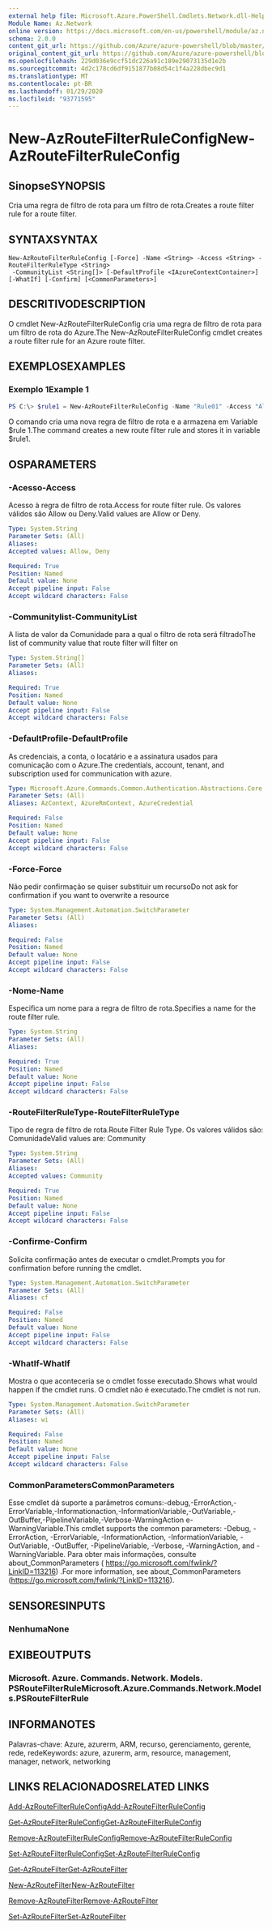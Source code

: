```yaml
---
external help file: Microsoft.Azure.PowerShell.Cmdlets.Network.dll-Help.xml
Module Name: Az.Network
online version: https://docs.microsoft.com/en-us/powershell/module/az.network/new-azroutefilterruleconfig
schema: 2.0.0
content_git_url: https://github.com/Azure/azure-powershell/blob/master/src/Network/Network/help/New-AzRouteFilterRuleConfig.md
original_content_git_url: https://github.com/Azure/azure-powershell/blob/master/src/Network/Network/help/New-AzRouteFilterRuleConfig.md
ms.openlocfilehash: 229d036e9ccf51dc226a91c189e29073135d1e2b
ms.sourcegitcommit: 4d2c178cd6df9151877b08d54c1f4a228dbec9d1
ms.translationtype: MT
ms.contentlocale: pt-BR
ms.lasthandoff: 01/29/2020
ms.locfileid: "93771595"
---
```

# <span data-ttu-id="f255a-101">New-AzRouteFilterRuleConfig</span><span class="sxs-lookup"><span data-stu-id="f255a-101">New-AzRouteFilterRuleConfig</span></span>

## <span data-ttu-id="f255a-102">Sinopse</span><span class="sxs-lookup"><span data-stu-id="f255a-102">SYNOPSIS</span></span>
<span data-ttu-id="f255a-103">Cria uma regra de filtro de rota para um filtro de rota.</span><span class="sxs-lookup"><span data-stu-id="f255a-103">Creates a route filter rule for a route filter.</span></span>

## <span data-ttu-id="f255a-104">SYNTAX</span><span class="sxs-lookup"><span data-stu-id="f255a-104">SYNTAX</span></span>

```
New-AzRouteFilterRuleConfig [-Force] -Name <String> -Access <String> -RouteFilterRuleType <String>
 -CommunityList <String[]> [-DefaultProfile <IAzureContextContainer>] [-WhatIf] [-Confirm] [<CommonParameters>]
```

## <span data-ttu-id="f255a-105">DESCRITIVO</span><span class="sxs-lookup"><span data-stu-id="f255a-105">DESCRIPTION</span></span>
<span data-ttu-id="f255a-106">O cmdlet New-AzRouteFilterRuleConfig cria uma regra de filtro de rota para um filtro de rota do Azure.</span><span class="sxs-lookup"><span data-stu-id="f255a-106">The New-AzRouteFilterRuleConfig cmdlet creates a route filter rule for an Azure route filter.</span></span>

## <span data-ttu-id="f255a-107">EXEMPLOS</span><span class="sxs-lookup"><span data-stu-id="f255a-107">EXAMPLES</span></span>

### <span data-ttu-id="f255a-108">Exemplo 1</span><span class="sxs-lookup"><span data-stu-id="f255a-108">Example 1</span></span>
```powershell
PS C:\> $rule1 = New-AzRouteFilterRuleConfig -Name "Rule01" -Access "Allow" -RouteFilterRuleType "Community" -CommunityList "12076:5040"
```

<span data-ttu-id="f255a-109">O comando cria uma nova regra de filtro de rota e a armazena em Variable $rule 1.</span><span class="sxs-lookup"><span data-stu-id="f255a-109">The command creates a new route filter rule and stores it in variable $rule1.</span></span>

## <span data-ttu-id="f255a-110">OS</span><span class="sxs-lookup"><span data-stu-id="f255a-110">PARAMETERS</span></span>

### <span data-ttu-id="f255a-111">-Acesso</span><span class="sxs-lookup"><span data-stu-id="f255a-111">-Access</span></span>
<span data-ttu-id="f255a-112">Acesso à regra de filtro de rota.</span><span class="sxs-lookup"><span data-stu-id="f255a-112">Access for route filter rule.</span></span>
<span data-ttu-id="f255a-113">Os valores válidos são Allow ou Deny.</span><span class="sxs-lookup"><span data-stu-id="f255a-113">Valid values are Allow or Deny.</span></span>

```yaml
Type: System.String
Parameter Sets: (All)
Aliases:
Accepted values: Allow, Deny

Required: True
Position: Named
Default value: None
Accept pipeline input: False
Accept wildcard characters: False
```

### <span data-ttu-id="f255a-114">-Communitylist</span><span class="sxs-lookup"><span data-stu-id="f255a-114">-CommunityList</span></span>
<span data-ttu-id="f255a-115">A lista de valor da Comunidade para a qual o filtro de rota será filtrado</span><span class="sxs-lookup"><span data-stu-id="f255a-115">The list of community value that route filter will filter on</span></span>

```yaml
Type: System.String[]
Parameter Sets: (All)
Aliases:

Required: True
Position: Named
Default value: None
Accept pipeline input: False
Accept wildcard characters: False
```

### <span data-ttu-id="f255a-116">-DefaultProfile</span><span class="sxs-lookup"><span data-stu-id="f255a-116">-DefaultProfile</span></span>
<span data-ttu-id="f255a-117">As credenciais, a conta, o locatário e a assinatura usados para comunicação com o Azure.</span><span class="sxs-lookup"><span data-stu-id="f255a-117">The credentials, account, tenant, and subscription used for communication with azure.</span></span>

```yaml
Type: Microsoft.Azure.Commands.Common.Authentication.Abstractions.Core.IAzureContextContainer
Parameter Sets: (All)
Aliases: AzContext, AzureRmContext, AzureCredential

Required: False
Position: Named
Default value: None
Accept pipeline input: False
Accept wildcard characters: False
```

### <span data-ttu-id="f255a-118">-Force</span><span class="sxs-lookup"><span data-stu-id="f255a-118">-Force</span></span>
<span data-ttu-id="f255a-119">Não pedir confirmação se quiser substituir um recurso</span><span class="sxs-lookup"><span data-stu-id="f255a-119">Do not ask for confirmation if you want to overwrite a resource</span></span>

```yaml
Type: System.Management.Automation.SwitchParameter
Parameter Sets: (All)
Aliases:

Required: False
Position: Named
Default value: None
Accept pipeline input: False
Accept wildcard characters: False
```

### <span data-ttu-id="f255a-120">-Nome</span><span class="sxs-lookup"><span data-stu-id="f255a-120">-Name</span></span>
<span data-ttu-id="f255a-121">Especifica um nome para a regra de filtro de rota.</span><span class="sxs-lookup"><span data-stu-id="f255a-121">Specifies a name for the route filter rule.</span></span>

```yaml
Type: System.String
Parameter Sets: (All)
Aliases:

Required: True
Position: Named
Default value: None
Accept pipeline input: False
Accept wildcard characters: False
```

### <span data-ttu-id="f255a-122">-RouteFilterRuleType</span><span class="sxs-lookup"><span data-stu-id="f255a-122">-RouteFilterRuleType</span></span>
<span data-ttu-id="f255a-123">Tipo de regra de filtro de rota.</span><span class="sxs-lookup"><span data-stu-id="f255a-123">Route Filter Rule Type.</span></span>
<span data-ttu-id="f255a-124">Os valores válidos são: Comunidade</span><span class="sxs-lookup"><span data-stu-id="f255a-124">Valid values are: Community</span></span>

```yaml
Type: System.String
Parameter Sets: (All)
Aliases:
Accepted values: Community

Required: True
Position: Named
Default value: None
Accept pipeline input: False
Accept wildcard characters: False
```

### <span data-ttu-id="f255a-125">-Confirme</span><span class="sxs-lookup"><span data-stu-id="f255a-125">-Confirm</span></span>
<span data-ttu-id="f255a-126">Solicita confirmação antes de executar o cmdlet.</span><span class="sxs-lookup"><span data-stu-id="f255a-126">Prompts you for confirmation before running the cmdlet.</span></span>

```yaml
Type: System.Management.Automation.SwitchParameter
Parameter Sets: (All)
Aliases: cf

Required: False
Position: Named
Default value: None
Accept pipeline input: False
Accept wildcard characters: False
```

### <span data-ttu-id="f255a-127">-WhatIf</span><span class="sxs-lookup"><span data-stu-id="f255a-127">-WhatIf</span></span>
<span data-ttu-id="f255a-128">Mostra o que aconteceria se o cmdlet fosse executado.</span><span class="sxs-lookup"><span data-stu-id="f255a-128">Shows what would happen if the cmdlet runs.</span></span> <span data-ttu-id="f255a-129">O cmdlet não é executado.</span><span class="sxs-lookup"><span data-stu-id="f255a-129">The cmdlet is not run.</span></span>

```yaml
Type: System.Management.Automation.SwitchParameter
Parameter Sets: (All)
Aliases: wi

Required: False
Position: Named
Default value: None
Accept pipeline input: False
Accept wildcard characters: False
```

### <span data-ttu-id="f255a-130">CommonParameters</span><span class="sxs-lookup"><span data-stu-id="f255a-130">CommonParameters</span></span>
<span data-ttu-id="f255a-131">Esse cmdlet dá suporte a parâmetros comuns:-debug,-ErrorAction,-ErrorVariable,-Informationaction,-InformationVariable,-OutVariable,-OutBuffer,-PipelineVariable,-Verbose-WarningAction e-WarningVariable.</span><span class="sxs-lookup"><span data-stu-id="f255a-131">This cmdlet supports the common parameters: -Debug, -ErrorAction, -ErrorVariable, -InformationAction, -InformationVariable, -OutVariable, -OutBuffer, -PipelineVariable, -Verbose, -WarningAction, and -WarningVariable.</span></span> <span data-ttu-id="f255a-132">Para obter mais informações, consulte about_CommonParameters ( https://go.microsoft.com/fwlink/?LinkID=113216) .</span><span class="sxs-lookup"><span data-stu-id="f255a-132">For more information, see about_CommonParameters (https://go.microsoft.com/fwlink/?LinkID=113216).</span></span>

## <span data-ttu-id="f255a-133">SENSORES</span><span class="sxs-lookup"><span data-stu-id="f255a-133">INPUTS</span></span>

### <span data-ttu-id="f255a-134">Nenhuma</span><span class="sxs-lookup"><span data-stu-id="f255a-134">None</span></span>

## <span data-ttu-id="f255a-135">EXIBE</span><span class="sxs-lookup"><span data-stu-id="f255a-135">OUTPUTS</span></span>

### <span data-ttu-id="f255a-136">Microsoft. Azure. Commands. Network. Models. PSRouteFilterRule</span><span class="sxs-lookup"><span data-stu-id="f255a-136">Microsoft.Azure.Commands.Network.Models.PSRouteFilterRule</span></span>

## <span data-ttu-id="f255a-137">INFORMA</span><span class="sxs-lookup"><span data-stu-id="f255a-137">NOTES</span></span>
<span data-ttu-id="f255a-138">Palavras-chave: Azure, azurerm, ARM, recurso, gerenciamento, gerente, rede, rede</span><span class="sxs-lookup"><span data-stu-id="f255a-138">Keywords: azure, azurerm, arm, resource, management, manager, network, networking</span></span>

## <span data-ttu-id="f255a-139">LINKS RELACIONADOS</span><span class="sxs-lookup"><span data-stu-id="f255a-139">RELATED LINKS</span></span>

[<span data-ttu-id="f255a-140">Add-AzRouteFilterRuleConfig</span><span class="sxs-lookup"><span data-stu-id="f255a-140">Add-AzRouteFilterRuleConfig</span></span>](./Add-AzRouteFilterRuleConfig.md)

[<span data-ttu-id="f255a-141">Get-AzRouteFilterRuleConfig</span><span class="sxs-lookup"><span data-stu-id="f255a-141">Get-AzRouteFilterRuleConfig</span></span>](./Get-AzRouteFilterRuleConfig.md)

[<span data-ttu-id="f255a-142">Remove-AzRouteFilterRuleConfig</span><span class="sxs-lookup"><span data-stu-id="f255a-142">Remove-AzRouteFilterRuleConfig</span></span>](./Remove-AzRouteFilterRuleConfig.md)

[<span data-ttu-id="f255a-143">Set-AzRouteFilterRuleConfig</span><span class="sxs-lookup"><span data-stu-id="f255a-143">Set-AzRouteFilterRuleConfig</span></span>](./Set-AzRouteFilterRuleConfig.md)

[<span data-ttu-id="f255a-144">Get-AzRouteFilter</span><span class="sxs-lookup"><span data-stu-id="f255a-144">Get-AzRouteFilter</span></span>](./Get-AzRouteFilter.md)

[<span data-ttu-id="f255a-145">New-AzRouteFilter</span><span class="sxs-lookup"><span data-stu-id="f255a-145">New-AzRouteFilter</span></span>](./New-AzRouteFilter.md)

[<span data-ttu-id="f255a-146">Remove-AzRouteFilter</span><span class="sxs-lookup"><span data-stu-id="f255a-146">Remove-AzRouteFilter</span></span>](./Remove-AzRouteFilter.md)

[<span data-ttu-id="f255a-147">Set-AzRouteFilter</span><span class="sxs-lookup"><span data-stu-id="f255a-147">Set-AzRouteFilter</span></span>](./Set-AzRouteFilter.md)
